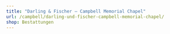 ```yaml
---
title: "Darling & Fischer – Campbell Memorial Chapel"
url: /campbell/darling-und-fischer-campbell-memorial-chapel/
shop: Bestattungen
---
```

